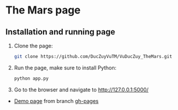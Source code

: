 # The Mars page

## Installation and running page

1. Clone the page:
    ```bash
    git clone https://github.com/DucZuyVuTM/VuDucZuy_TheMars.git
    ```

2. Run the page, make sure to install Python:
    ```bash
    python app.py
    ```

3. Go to the browser and navigate to http://127.0.0.1:5000/

- [Demo page](https://duczuyvutm.github.io/VuDucZuy_TheMars/) from branch [gh-pages](https://github.com/DucZuyVuTM/VuDucZuy_TheMars/tree/gh-pages)